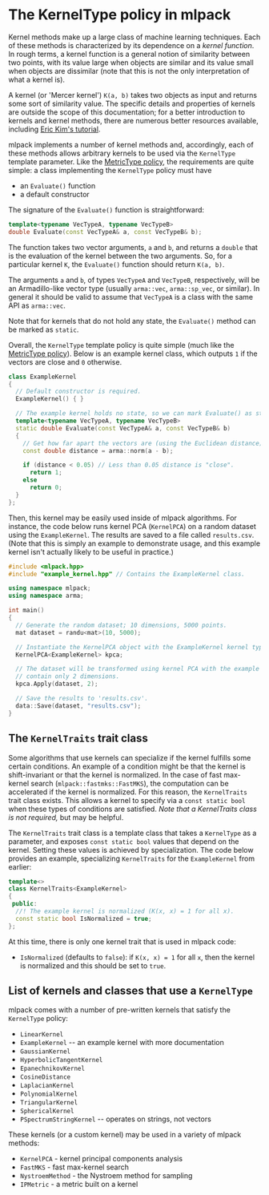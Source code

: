 # The KernelType policy in mlpack

Kernel methods make up a large class of machine learning techniques.  Each of
these methods is characterized by its dependence on a *kernel function*.  In
rough terms, a kernel function is a general notion of similarity between two
points, with its value large when objects are similar and its value small when
objects are dissimilar (note that this is not the only interpretation of what a
kernel is).

A kernel (or 'Mercer kernel') `K(a, b)` takes two objects as input and returns
some sort of similarity value.  The specific details and properties of kernels
are outside the scope of this documentation; for a better introduction to
kernels and kernel methods, there are numerous better resources available,
including
[Eric Kim's tutorial](http://www.eric-kim.net/eric-kim-net/posts/1/kernel_trick.html).

mlpack implements a number of kernel methods and, accordingly, each of these
methods allows arbitrary kernels to be used via the `KernelType` template
parameter.  Like the [MetricType policy](metrics.md), the requirements are
quite simple: a class implementing the `KernelType` policy must have

 - an `Evaluate()` function
 - a default constructor

The signature of the `Evaluate()` function is straightforward:

```c++
template<typename VecTypeA, typename VecTypeB>
double Evaluate(const VecTypeA& a, const VecTypeB& b);
```

The function takes two vector arguments, `a` and `b`, and returns a `double`
that is the evaluation of the kernel between the two arguments.  So, for a
particular kernel `K`, the `Evaluate()` function should return `K(a, b)`.

The arguments `a` and `b`, of types `VecTypeA` and `VecTypeB`, respectively,
will be an Armadillo-like vector type (usually `arma::vec`, `arma::sp_vec`, or
similar).  In general it should be valid to assume that `VecTypeA` is a class
with the same API as `arma::vec`.

Note that for kernels that do not hold any state, the `Evaluate()` method can be
marked as `static`.

Overall, the `KernelType` template policy is quite simple (much like the
[MetricType policy](metrics.md)).  Below is an example kernel class, which
outputs `1` if the vectors are close and `0` otherwise.

```c++
class ExampleKernel
{
  // Default constructor is required.
  ExampleKernel() { }

  // The example kernel holds no state, so we can mark Evaluate() as static.
  template<typename VecTypeA, typename VecTypeB>
  static double Evaluate(const VecTypeA& a, const VecTypeB& b)
  {
    // Get how far apart the vectors are (using the Euclidean distance).
    const double distance = arma::norm(a - b);

    if (distance < 0.05) // Less than 0.05 distance is "close".
      return 1;
    else
      return 0;
  }
};
```

Then, this kernel may be easily used inside of mlpack algorithms.  For instance,
the code below runs kernel PCA (`KernelPCA`) on a random dataset using the
`ExampleKernel`.  The results are saved to a file called `results.csv`.  (Note
that this is simply an example to demonstrate usage, and this example kernel
isn't actually likely to be useful in practice.)

```c++
#include <mlpack.hpp>
#include "example_kernel.hpp" // Contains the ExampleKernel class.

using namespace mlpack;
using namespace arma;

int main()
{
  // Generate the random dataset; 10 dimensions, 5000 points.
  mat dataset = randu<mat>(10, 5000);

  // Instantiate the KernelPCA object with the ExampleKernel kernel type.
  KernelPCA<ExampleKernel> kpca;

  // The dataset will be transformed using kernel PCA with the example kernel to
  // contain only 2 dimensions.
  kpca.Apply(dataset, 2);

  // Save the results to 'results.csv'.
  data::Save(dataset, "results.csv");
}
```

## The `KernelTraits` trait class

Some algorithms that use kernels can specialize if the kernel fulfills some
certain conditions.  An example of a condition might be that the kernel is
shift-invariant or that the kernel is normalized.  In the case of fast
max-kernel search (`mlpack::fastmks::FastMKS`), the computation can be
accelerated if the kernel is normalized.  For this reason, the `KernelTraits`
trait class exists.  This allows a kernel to specify via a `const static bool`
when these types of conditions are satisfied.  *Note that a KernelTraits class
is not required,* but may be helpful.

The `KernelTraits` trait class is a template class that takes a `KernelType` as
a parameter, and exposes `const static bool` values that depend on the kernel.
Setting these values is achieved by specialization.  The code below provides an
example, specializing `KernelTraits` for the `ExampleKernel` from earlier:

```c++
template<>
class KernelTraits<ExampleKernel>
{
 public:
  //! The example kernel is normalized (K(x, x) = 1 for all x).
  const static bool IsNormalized = true;
};
```

At this time, there is only one kernel trait that is used in mlpack code:

 - `IsNormalized` (defaults to `false`): if `K(x, x) = 1` for all `x`,
   then the kernel is normalized and this should be set to `true`.

## List of kernels and classes that use a `KernelType`

mlpack comes with a number of pre-written kernels that satisfy the `KernelType`
policy:

 - `LinearKernel`
 - `ExampleKernel` -- an example kernel with more documentation
 - `GaussianKernel`
 - `HyperbolicTangentKernel`
 - `EpanechnikovKernel`
 - `CosineDistance`
 - `LaplacianKernel`
 - `PolynomialKernel`
 - `TriangularKernel`
 - `SphericalKernel`
 - `PSpectrumStringKernel` -- operates on strings, not vectors

These kernels (or a custom kernel) may be used in a variety of mlpack methods:

 - `KernelPCA` - kernel principal components analysis
 - `FastMKS` - fast max-kernel search
 - `NystroemMethod` - the Nystroem method for sampling
 - `IPMetric` - a metric built on a kernel
